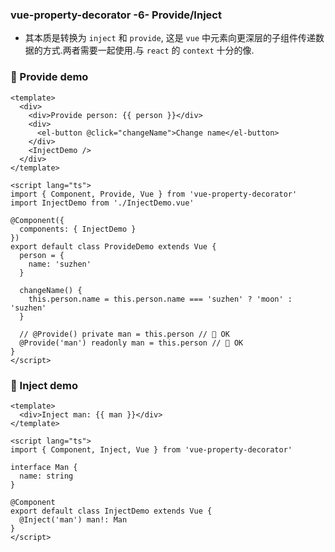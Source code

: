 ### vue-property-decorator -6- Provide/Inject
- 其本质是转换为 `inject` 和 `provide`, 这是 `vue` 中元素向更深层的子组件传递数据的方式.两者需要一起使用.与 `react` 的 `context` 十分的像.

### 💛 Provide demo
```vue
<template>
  <div>
    <div>Provide person: {{ person }}</div>
    <div>
      <el-button @click="changeName">Change name</el-button>
    </div>
    <InjectDemo />
  </div>
</template>

<script lang="ts">
import { Component, Provide, Vue } from 'vue-property-decorator'
import InjectDemo from './InjectDemo.vue'

@Component({
  components: { InjectDemo }
})
export default class ProvideDemo extends Vue {
  person = {
    name: 'suzhen'
  }

  changeName() {
    this.person.name = this.person.name === 'suzhen' ? 'moon' : 'suzhen'
  }

  // @Provide() private man = this.person // 🎃 OK
  @Provide('man') readonly man = this.person // 🎃 OK
}
</script>

```

### 💛 Inject demo
```vue
<template>
  <div>Inject man: {{ man }}</div>
</template>

<script lang="ts">
import { Component, Inject, Vue } from 'vue-property-decorator'

interface Man {
  name: string
}

@Component
export default class InjectDemo extends Vue {
  @Inject('man') man!: Man
}
</script>
```